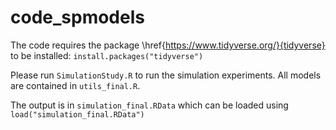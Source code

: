 # code_spmodels

The code requires the package \href{https://www.tidyverse.org/}{tidyverse} to be installed: `install.packages("tidyverse")`

Please run `SimulationStudy.R` to run the simulation experiments. All models are contained in `utils_final.R`.

The output is in `simulation_final.RData` which can be loaded using `load("simulation_final.RData")`
